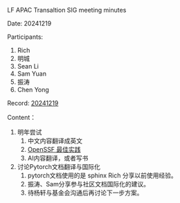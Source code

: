 
LF APAC Transaltion SIG meeting minutes

Date: 20241219

Participants:

1. Rich
2. 明城
3. Sean Li
4. Sam Yuan
5. 振涛
6. Chen Yong

Record: [20241219](https://zoom.us/rec/play/6KI1453XbZzA0TLQ7ZleIMEDni4r6wFJ_FYxd3PBAF03pSqa8hxOXeLyEGQv3sm0QkNx0s3BdpgIXvbC.T_eXsbvVJIF0JTWY)

Content：

1. 明年尝试
   1. 中文内容翻译成英文
   2. [OpenSSF 最佳实践](https://github.com/ossf/wg-best-practices-os-developers)
   3. AI内容翻译，或者写书
2. 讨论Pytorch文档翻译与国际化
   1. pytorch文档使用的是 sphinx Rich 分享以前使用经验。
   2. 振涛、Sam分享参与社区文档国际化的建议。
   3. 待杨轩与基金会沟通后再讨论下一步方案。
